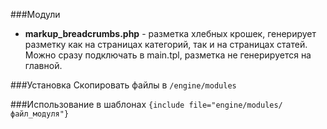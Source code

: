 
###Модули
* **markup_breadcrumbs.php** - разметка хлебных крошек, генерирует разметку как на страницах категорий, так и на страницах статей. Можно сразу подключать в main.tpl, разметка не  генерируется на главной.

###Установка
Скопировать файлы в `/engine/modules`

###Использование в шаблонах
`{include file="engine/modules/файл_модуля"}`